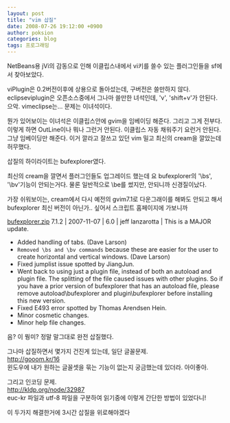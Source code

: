 ```yaml
---
layout: post
title: "vim 삽질"
date: 2008-07-26 19:12:00 +0900
author: poksion
categories: blog
tags: 프로그래밍
---
```


NetBeans용 jVi의 감동으로 인해 이클립스내에서 vi키를 쓸수 있는 플러그인들을 sf에서 찾아보았다.

viPlugin은 0.2버전이후에 상용으로 돌아섰는데, 구버전은 쓸만하지 않다.
eclipseviplugin은 오픈소스중에서 그나마 쓸만한 녀석인데, 'v', 'shift+v'가 안된다. 으악. vimeclipse는... 문제는 이녀석이다.

뭔가 있어보이는 이녀석은 이클립스안에 gvim을 임베이딩 해준다. 그리고 그게 전부다. 이렇게 하면 OutLine이나 뭐나 그런거 안된다. 이클립스 자동 채워주기 요런거 안된다. 그냥 임베이딩만 해준다. 이거 깔라고 잘쓰고 있던 vim 밀고 최신의 cream을 깔았는데 허무했다.

삽질의 하이라이트는 bufexplorer였다.

최신의 cream을 깔면서 플러그인들도 업그레이드 했는데 요 bufexplorer의 '\bs', '\bv'기능이 안되는거다. 물론 일반적으로 \be를 썼지만, 안되니까 신경질이났다.

가장 쉬워보이는, cream에서 다시 예전의 gvim7.1로 다운그래이를 해봐도 안되고 해서 bufexplorer 최신 버전이 아닌가.. 싶어서 스크립트 홈페이지에 가보니까 

[bufexplorer.zip](http://www.vim.org/scripts/download_script.php?src_id=7893) 7.1.2 | 2007-11-07 | 6.0 | jeff lanzarotta | This is a MAJOR update. 

  * Added handling of tabs. (Dave Larson) 
  * ```Removed \bs and \bv commands``` because these are easier for the user to create horizontal and vertical windows. (Dave Larson) 
  * Fixed jumplist issue spotted by JiangJun.
  * Went back to using just a plugin file, instead of both an autoload and plugin file. The splitting of the file caused issues with other plugins. So if you have a prior version of bufexplorer that has an autoload file, please remove autoload\bufexplorer and plugin\bufexplorer before installing this new version. 
  * Fixed E493 error spotted by Thomas Arendsen Hein. 
  * Minor cosmetic changes. 
  * Minor help file changes.

음? 이 뭥미? 정말 말그대로 완전 삽질했다.

그나마 삽질하면서 몇가지 건진게 있는데, 일단 글꼴문제. <br/>
http://gooom.kr/16 <br/>
윈도우에 내가 원하는 글꼴셋을 묶는 기능이 없는지 궁금했는데 있더라. 아이좋아.

그리고 인코딩 문제. <br/>
http://kldp.org/node/32987 <br/>
euc-kr 파일과 utf-8 파일을 구분하여 읽기중에 이렇게 간단한 방법이 있었다니!

이 두가지 해결한거에 3시간 삽질을 위로해야겠다

